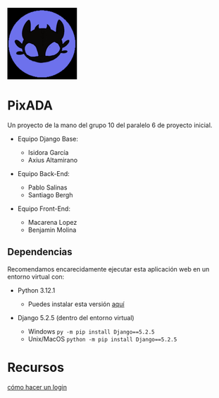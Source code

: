 ![A picture of toothless from How to Train your Dragon, inside a purple circle](https://github.com/Paz2712/pix-ada/blob/main/assets/PixAda.jpg "logo")

# PixADA


Un proyecto de la mano del grupo 10 del paralelo 6 de proyecto inicial.

- Equipo Django Base:
    - Isidora García
    - Axius Altamirano

- Equipo Back-End:
    - Pablo Salinas
    - Santiago Bergh

- Equipo Front-End:
    - Macarena Lopez
    - Benjamin Molina

## Dependencias

Recomendamos encarecidamente ejecutar esta aplicación web en un entorno virtual con:

- Python 3.12.1

    - Puedes instalar esta versión [aquí](https://www.python.org/downloads/release/python-3121/)
- Django 5.2.5 (dentro del entorno virtual)

    - Windows `py -m pip install Django==5.2.5`
    - Unix/MacOS `python -m pip install Django==5.2.5`

# Recursos
[cómo hacer un login](https://www.geeksforgeeks.org/python/django-sign-up-and-login-with-confirmation-email-python/)